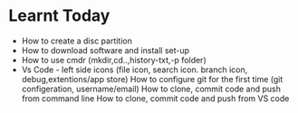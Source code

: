 # Learnt Today 

- How to create a disc partition
- How to download software and install set-up
- How to use cmdr (mkdir,cd..,history-txt,-p folder)
- Vs Code - left side icons (file icon, search icon. branch icon, debug,extentions/app store)
How to configure git for the first time (git configeration, username/email)
How to clone, commit code and push from command line
How to clone, commit code and push from VS code